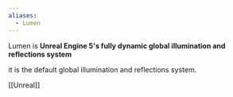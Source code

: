 ```yaml
---
aliases:
  - Lumen
---
```

Lumen is **Unreal Engine 5's fully dynamic global illumination and reflections system**

it is the default global illumination and reflections system.

[[Unreal]]